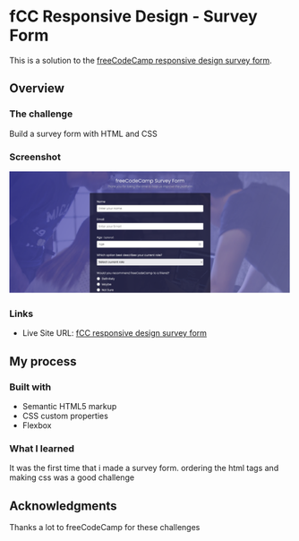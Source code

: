 # fCC Responsive Design - Survey Form

This is a solution to the [freeCodeCamp responsive design survey form](https://www.freecodecamp.org/learn/2022/responsive-web-design/).


## Overview

### The challenge

Build a survey form with HTML and CSS

### Screenshot

![](./screenshot.png)

### Links
- Live Site URL: [fCC responsive design survey form](https://survey-form.freecodecamp.rocks/)

## My process

### Built with

- Semantic HTML5 markup
- CSS custom properties
- Flexbox

### What I learned

It was the first time that i made a survey form. ordering the html tags and making css was a good challenge

## Acknowledgments

Thanks a lot to freeCodeCamp for these challenges

